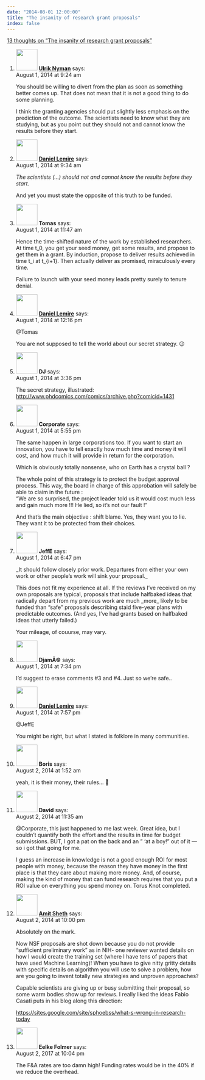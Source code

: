 ```yaml
---
date: "2014-08-01 12:00:00"
title: "The insanity of research grant proposals"
index: false
---
```


[13 thoughts on &ldquo;The insanity of research grant proposals&rdquo;](/lemire/blog/2014/08-01-the-insanity-of-research-grant-proposals)

<ol class="comment-list">
<li id="comment-132427" class="comment even thread-even depth-1">
<div class="comment-author vcard">
<img alt src="https://secure.gravatar.com/avatar/8bcfb4b379300f135f95570342180405?s=56&#038;d=mm&#038;r=g" srcset="https://secure.gravatar.com/avatar/8bcfb4b379300f135f95570342180405?s=112&#038;d=mm&#038;r=g 2x" class="avatar avatar-56 photo" height="56" width="56" decoding="async" /> <b class="fn"><a href="http://ulrik.blog.aau.dk" class="url" rel="ugc external nofollow">Ulrik Nyman</a></b> <span class="says">says:</span> </div>
<div class="comment-metadata"><time datetime="2014-08-01T09:24:13+00:00">August 1, 2014 at 9:24 am</time></a> </div>
<div class="comment-content">
<p>You should be willing to divert from the plan as soon as something better comes up. That does not mean that it is not a good thing to do some planning. </p>
<p>I think the granting agencies should put slightly less emphasis on the prediction of the outcome. The scientists need to know what they are studying, but as you point out they should not and cannot know the results before they start.</p>
</div>
</li>
<li id="comment-132428" class="comment byuser comment-author-lemire bypostauthor odd alt thread-odd thread-alt depth-1">
<div class="comment-author vcard">
<img alt src="https://secure.gravatar.com/avatar/2ca999bef9535950f5b84281a4dab006?s=56&#038;d=mm&#038;r=g" srcset="https://secure.gravatar.com/avatar/2ca999bef9535950f5b84281a4dab006?s=112&#038;d=mm&#038;r=g 2x" class="avatar avatar-56 photo" height="56" width="56" decoding="async" /> <b class="fn"><a href="https://lemire.me/en/" class="url" rel="ugc">Daniel Lemire</a></b> <span class="says">says:</span> </div>
<div class="comment-metadata"><time datetime="2014-08-01T09:34:40+00:00">August 1, 2014 at 9:34 am</time></a> </div>
<div class="comment-content">
<p><em>The scientists (&#8230;) should not and cannot know the results before they start.</em></p>
<p>And yet you must state the opposite of this truth to be funded.</p>
</div>
</li>
<li id="comment-132430" class="comment even thread-even depth-1">
<div class="comment-author vcard">
<img alt src="https://secure.gravatar.com/avatar/434f10a650dac564db4cd18e78717ff6?s=56&#038;d=mm&#038;r=g" srcset="https://secure.gravatar.com/avatar/434f10a650dac564db4cd18e78717ff6?s=112&#038;d=mm&#038;r=g 2x" class="avatar avatar-56 photo" height="56" width="56" loading="lazy" decoding="async" /> <b class="fn">Tomas</b> <span class="says">says:</span> </div>
<div class="comment-metadata"><time datetime="2014-08-01T11:47:11+00:00">August 1, 2014 at 11:47 am</time></a> </div>
<div class="comment-content">
<p>Hence the time-shifted nature of the work by established researchers. At time t_0, you get your seed money, get some results, and propose to get them in a grant. By induction, propose to deliver results achieved in time t_i at t_{i+1}. Then actually deliver as promised, miraculously every time.</p>
<p>Failure to launch with your seed money leads pretty surely to tenure denial.</p>
</div>
</li>
<li id="comment-132431" class="comment byuser comment-author-lemire bypostauthor odd alt thread-odd thread-alt depth-1">
<div class="comment-author vcard">
<img alt src="https://secure.gravatar.com/avatar/2ca999bef9535950f5b84281a4dab006?s=56&#038;d=mm&#038;r=g" srcset="https://secure.gravatar.com/avatar/2ca999bef9535950f5b84281a4dab006?s=112&#038;d=mm&#038;r=g 2x" class="avatar avatar-56 photo" height="56" width="56" loading="lazy" decoding="async" /> <b class="fn"><a href="https://lemire.me/en/" class="url" rel="ugc">Daniel Lemire</a></b> <span class="says">says:</span> </div>
<div class="comment-metadata"><time datetime="2014-08-01T12:16:58+00:00">August 1, 2014 at 12:16 pm</time></a> </div>
<div class="comment-content">
<p>@Tomas</p>
<p>You are not supposed to tell the world about our secret strategy. 😉</p>
</div>
</li>
<li id="comment-132440" class="comment even thread-even depth-1">
<div class="comment-author vcard">
<img alt src="https://secure.gravatar.com/avatar/9f5e1d08246d1156bbd0ae3e124a8403?s=56&#038;d=mm&#038;r=g" srcset="https://secure.gravatar.com/avatar/9f5e1d08246d1156bbd0ae3e124a8403?s=112&#038;d=mm&#038;r=g 2x" class="avatar avatar-56 photo" height="56" width="56" loading="lazy" decoding="async" /> <b class="fn">DJ</b> <span class="says">says:</span> </div>
<div class="comment-metadata"><time datetime="2014-08-01T15:36:09+00:00">August 1, 2014 at 3:36 pm</time></a> </div>
<div class="comment-content">
<p>The secret strategy, illustrated: <a href="http://www.phdcomics.com/comics/archive.php?comicid=1431" rel="nofollow ugc">http://www.phdcomics.com/comics/archive.php?comicid=1431</a></p>
</div>
</li>
<li id="comment-132446" class="comment odd alt thread-odd thread-alt depth-1">
<div class="comment-author vcard">
<img alt src="https://secure.gravatar.com/avatar/5e7694ed34186b21918d3072783553b1?s=56&#038;d=mm&#038;r=g" srcset="https://secure.gravatar.com/avatar/5e7694ed34186b21918d3072783553b1?s=112&#038;d=mm&#038;r=g 2x" class="avatar avatar-56 photo" height="56" width="56" loading="lazy" decoding="async" /> <b class="fn">Corporate</b> <span class="says">says:</span> </div>
<div class="comment-metadata"><time datetime="2014-08-01T17:55:16+00:00">August 1, 2014 at 5:55 pm</time></a> </div>
<div class="comment-content">
<p>The same happen in large corporations too. If you want to start an innovation, you have to tell exactly how much time and money it will cost, and how much it will provide in return for the corporation.</p>
<p>Which is obviously totally nonsense, who on Earth has a crystal ball ?</p>
<p>The whole point of this strategy is to protect the budget approval process. This way, the board in charge of this approbation will safely be able to claim in the future :<br/>
&ldquo;We are so surprised, the project leader told us it would cost much less and gain much more !!! He lied, so it&rsquo;s not our fault !&rdquo;</p>
<p>And that&rsquo;s the main objective : shift blame. Yes, they want you to lie. They want it to be protected from their choices.</p>
</div>
</li>
<li id="comment-132448" class="comment even thread-even depth-1">
<div class="comment-author vcard">
<img alt src="https://secure.gravatar.com/avatar/91873c50f543ae3c2102607911f8a219?s=56&#038;d=mm&#038;r=g" srcset="https://secure.gravatar.com/avatar/91873c50f543ae3c2102607911f8a219?s=112&#038;d=mm&#038;r=g 2x" class="avatar avatar-56 photo" height="56" width="56" loading="lazy" decoding="async" /> <b class="fn">JeffE</b> <span class="says">says:</span> </div>
<div class="comment-metadata"><time datetime="2014-08-01T18:47:51+00:00">August 1, 2014 at 6:47 pm</time></a> </div>
<div class="comment-content">
<p>_It should follow closely prior work. Departures from either your own work or other people&rsquo;s work will sink your proposal._</p>
<p>This does not fit my experience at all. If the reviews I&rsquo;ve received on my own proposals are typical, proposals that include halfbaked ideas that radically depart from my previous work are much _more_ likely to be funded than &ldquo;safe&rdquo; proposals describing staid five-year plans with predictable outcomes. (And yes, I&rsquo;ve had grants based on halfbaked ideas that utterly failed.)</p>
<p>Your mileage, of couurse, may vary.</p>
</div>
</li>
<li id="comment-132450" class="comment odd alt thread-odd thread-alt depth-1">
<div class="comment-author vcard">
<img alt src="https://secure.gravatar.com/avatar/3aefd8879773a7d1afabfd02d2a47b1d?s=56&#038;d=mm&#038;r=g" srcset="https://secure.gravatar.com/avatar/3aefd8879773a7d1afabfd02d2a47b1d?s=112&#038;d=mm&#038;r=g 2x" class="avatar avatar-56 photo" height="56" width="56" loading="lazy" decoding="async" /> <b class="fn">DjamÃ©</b> <span class="says">says:</span> </div>
<div class="comment-metadata"><time datetime="2014-08-01T19:34:30+00:00">August 1, 2014 at 7:34 pm</time></a> </div>
<div class="comment-content">
<p>I&rsquo;d suggest to erase comments #3 and #4. Just so we&rsquo;re safe..</p>
</div>
</li>
<li id="comment-132453" class="comment byuser comment-author-lemire bypostauthor even thread-even depth-1">
<div class="comment-author vcard">
<img alt src="https://secure.gravatar.com/avatar/2ca999bef9535950f5b84281a4dab006?s=56&#038;d=mm&#038;r=g" srcset="https://secure.gravatar.com/avatar/2ca999bef9535950f5b84281a4dab006?s=112&#038;d=mm&#038;r=g 2x" class="avatar avatar-56 photo" height="56" width="56" loading="lazy" decoding="async" /> <b class="fn"><a href="https://lemire.me/en/" class="url" rel="ugc">Daniel Lemire</a></b> <span class="says">says:</span> </div>
<div class="comment-metadata"><time datetime="2014-08-01T19:57:44+00:00">August 1, 2014 at 7:57 pm</time></a> </div>
<div class="comment-content">
<p>@JeffE</p>
<p>You might be right, but what I stated is folklore in many communities.</p>
</div>
</li>
<li id="comment-132461" class="comment odd alt thread-odd thread-alt depth-1">
<div class="comment-author vcard">
<img alt src="https://secure.gravatar.com/avatar/8bbe19d3ab998c8d37b3b8e358a5c23d?s=56&#038;d=mm&#038;r=g" srcset="https://secure.gravatar.com/avatar/8bbe19d3ab998c8d37b3b8e358a5c23d?s=112&#038;d=mm&#038;r=g 2x" class="avatar avatar-56 photo" height="56" width="56" loading="lazy" decoding="async" /> <b class="fn">Boris</b> <span class="says">says:</span> </div>
<div class="comment-metadata"><time datetime="2014-08-02T01:52:13+00:00">August 2, 2014 at 1:52 am</time></a> </div>
<div class="comment-content">
<p>yeah, it is their money, their rules&#8230; 🙂</p>
</div>
</li>
<li id="comment-132472" class="comment even thread-even depth-1">
<div class="comment-author vcard">
<img alt src="https://secure.gravatar.com/avatar/a89b5a781723df97c4f339ce44659a85?s=56&#038;d=mm&#038;r=g" srcset="https://secure.gravatar.com/avatar/a89b5a781723df97c4f339ce44659a85?s=112&#038;d=mm&#038;r=g 2x" class="avatar avatar-56 photo" height="56" width="56" loading="lazy" decoding="async" /> <b class="fn">David</b> <span class="says">says:</span> </div>
<div class="comment-metadata"><time datetime="2014-08-02T11:35:23+00:00">August 2, 2014 at 11:35 am</time></a> </div>
<div class="comment-content">
<p>@Corporate, this just happened to me last week. Great idea, but I couldn&rsquo;t quantify both the effort and the results in time for budget submissions. BUT, I got a pat on the back and an &rdquo; &lsquo;at a boy!&rdquo; out of it &#8212; so i got that going for me.</p>
<p>I guess an increase in knowledge is not a good enough ROI for most people with money, because the reason they have money in the first place is that they care about making more money. And, of course, making the kind of money that can fund research requires that you put a ROI value on everything you spend money on. Torus Knot completed.</p>
</div>
</li>
<li id="comment-132498" class="comment odd alt thread-odd thread-alt depth-1">
<div class="comment-author vcard">
<img alt src="https://secure.gravatar.com/avatar/fc93b9a43726df0a771a8b821ac69e7b?s=56&#038;d=mm&#038;r=g" srcset="https://secure.gravatar.com/avatar/fc93b9a43726df0a771a8b821ac69e7b?s=112&#038;d=mm&#038;r=g 2x" class="avatar avatar-56 photo" height="56" width="56" loading="lazy" decoding="async" /> <b class="fn"><a href="http://knoesis.org/amit/" class="url" rel="ugc external nofollow">Amit Sheth</a></b> <span class="says">says:</span> </div>
<div class="comment-metadata"><time datetime="2014-08-02T22:00:31+00:00">August 2, 2014 at 10:00 pm</time></a> </div>
<div class="comment-content">
<p>Absolutely on the mark. </p>
<p>Now NSF proposals are shot down because you do not provide &ldquo;sufficient preliminary work&rdquo; as in NIH- one reviewer wanted details on how I would create the training set (where I have tens of papers that have used Machine Learning)! When you have to give nitty gritty details with specific details on algorithm you will use to solve a problem, how are you going to invent totally new strategies and unproven approaches?</p>
<p>Capable scientists are giving up or busy submitting their proposal, so some warm bodies show up for reviews. I really liked the ideas Fabio Casati puts in his blog along this direction: </p>
<p><a href="https://sites.google.com/site/sphoebss/what-s-wrong-in-research-today" rel="nofollow ugc">https://sites.google.com/site/sphoebss/what-s-wrong-in-research-today</a></p>
</div>
</li>
<li id="comment-283865" class="comment even thread-even depth-1">
<div class="comment-author vcard">
<img alt src="https://secure.gravatar.com/avatar/3999cfdd4abf9e8fac5d6d0889ce4fe2?s=56&#038;d=mm&#038;r=g" srcset="https://secure.gravatar.com/avatar/3999cfdd4abf9e8fac5d6d0889ce4fe2?s=112&#038;d=mm&#038;r=g 2x" class="avatar avatar-56 photo" height="56" width="56" loading="lazy" decoding="async" /> <b class="fn">Eelke Folmer</b> <span class="says">says:</span> </div>
<div class="comment-metadata"><time datetime="2017-08-02T22:04:36+00:00">August 2, 2017 at 10:04 pm</time></a> </div>
<div class="comment-content">
<p>The F&amp;A rates are too damn high! Funding rates would be in the 40% if we reduce the overhead.</p>
</div>
</li>
</ol>
